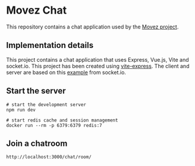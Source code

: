 # Movez Chat

This repository contains a chat application used by the [Movez project](https://www.eur.nl/essb/informatie-voor/onderzoekers/movez-lab/onderzoekers).

## Implementation details

This project contains a chat application that uses Express, Vue.js, Vite and socket.io. This project has been created using [vite-express](https://github.com/szymmis/vite-express).
The client and server are based on this [example](https://socket.io/get-started/private-messaging-part-4/) from socket.io.


## Start the server

```
# start the development server
npm run dev

# start redis cache and session management
docker run --rm -p 6379:6379 redis:7
```

## Join a chatroom

```
http://localhost:3000/chat/room/
```

